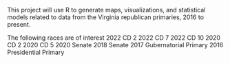 This project will use R to generate maps, visualizations, and statistical models related to data from the Virginia republican primaries, 2016 to present.

The following races are of interest
2022 CD 2
2022 CD 7
2022 CD 10
2020 CD 2
2020 CD 5
2020 Senate
2018 Senate
2017 Gubernatorial Primary
2016 Presidential Primary